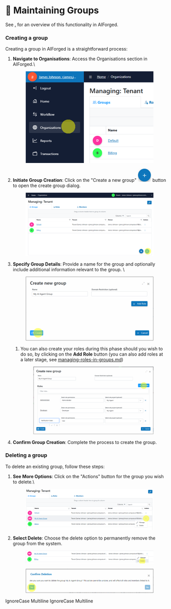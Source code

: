 # 📓 Maintaining Groups

See [.](./ "mention") for an overview of this functionality in AIForged.

### Creating a group

Creating a group in AIForged is a straightforward process:

1.  **Navigate to Organisations**: Access the Organisations section in AIForged.\


    <div align="left"><figure><img src="../assets/image%20%2880%29.png" alt=""><figcaption></figcaption></figure></div>
2.  **Initiate Group Creation**: Click on the "Create a new group" ![](../assets/image%20%2882%29.png) button to open the create group dialog.

    <div align="left"><figure><img src="../assets/image%20%2881%29.png" alt=""><figcaption></figcaption></figure></div>
3.  **Specify Group Details**: Provide a name for the group and optionally include additional information relevant to the group. \


    <figure><img src="../assets/image%20%2883%29.png" alt=""><figcaption></figcaption></figure>

    1.  You can also create your roles during this phase should you wish to do so, by clicking on the **Add Role** button (you can also add roles at a later stage, see [managing-roles-in-groups.md](managing-roles-in-groups.md "mention"))

        <figure><img src="../assets/image%20%2884%29.png" alt=""><figcaption></figcaption></figure>
4. **Confirm Group Creation**: Complete the process to create the group.

### Deleting a group

To delete an existing group, follow these steps:

1.  **See More Options**: Click on the "Actions" button for the group you wish to delete.\


    <figure><img src="../assets/image%20%2886%29.png" alt=""><figcaption></figcaption></figure>
2.  **Select Delete**: Choose the delete option to permanently remove the group from the system.

    <figure><img src="../assets/image%20%2887%29.png" alt=""><figcaption></figcaption></figure>



    <figure><img src="../assets/image%20%2888%29.png" alt=""><figcaption></figcaption></figure>

 IgnoreCase Multiline IgnoreCase Multiline

